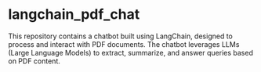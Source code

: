 # langchain_pdf_chat
This repository contains a chatbot built using LangChain, designed to process and interact with PDF documents. The chatbot leverages LLMs (Large Language Models) to extract, summarize, and answer queries based on PDF content.
